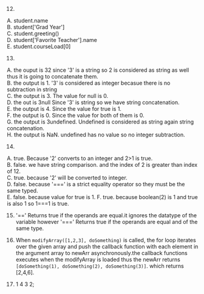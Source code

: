 
12.  

A. student.name  
B. student['Grad Year']  
C. student.greeting()  
D. student['Favorite Teacher'].name  
E. student.courseLoad[0]  

13. 

A. the ouput is 32  since '3' is a string so 2 is considered as string as well thus it is going to concatenate them.  
B. the output is 1. '3' is considered as integer becasue there is no subtraction in string  
C. the output is 3. The value for null is 0.  
D. the out is 3null Since '3'  is string so we have string concatenation.  
E. the output is 4. Since the value for true is 1.  
F. the output is 0. Since the value for both of them is 0.  
G. the output is 3undefined. Undefined is considered as string again string concatenation.  
H. the output is NaN. undefined has no value so no integer subtraction.


14.  

A. true. Because '2' converts to an integer and 2>1 is true.  
B. false. we have string comparison. and the index of 2 is greater than index of 12.  
C. true. because '2' will be converted to integer.  
D. false. because '===' is a strict equality operator so they must be the same typed.  
E. false. because value for true is 1.
F. true. because boolean(2) is 1 and true is also 1 so 1===1 is true.  

15.  '==' Returns true if the operands are equal.it ignores the datatype of the variable however '===' Returns true if the operands are equal and of the same type.  

17. When `modifyArray([1,2,3], doSomething)` is called, the for loop iterates over the given array and push the callback function with each element in the argument array to newArr asynchronously.the callback functions executes when the modifyArray is loaded thus the newArr returns `[doSomething(1), doSomething(2), doSomething(3)]`. which returns [2,4,6].

19. 1 4 3 2;

  